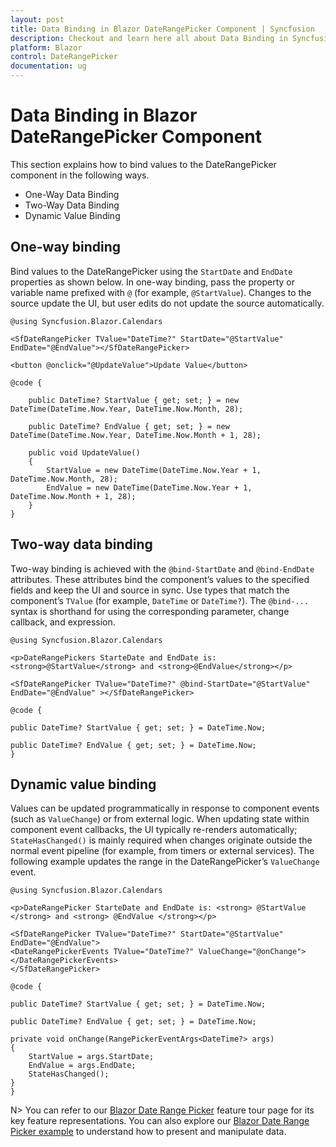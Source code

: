 ```yaml
---
layout: post
title: Data Binding in Blazor DateRangePicker Component | Syncfusion
description: Checkout and learn here all about Data Binding in Syncfusion Blazor DateRangePicker component and more.
platform: Blazor
control: DateRangePicker
documentation: ug
---
```


# Data Binding in Blazor DateRangePicker Component

This section explains how to bind values to the DateRangePicker component in the following ways.

* One-Way Data Binding
* Two-Way Data Binding
* Dynamic Value Binding

## One-way binding

Bind values to the DateRangePicker using the `StartDate` and `EndDate` properties as shown below. In one-way binding, pass the property or variable name prefixed with `@` (for example, `@StartValue`). Changes to the source update the UI, but user edits do not update the source automatically.

```cshtml
@using Syncfusion.Blazor.Calendars

<SfDateRangePicker TValue="DateTime?" StartDate="@StartValue" EndDate="@EndValue"></SfDateRangePicker>

<button @onclick="@UpdateValue">Update Value</button>

@code {

    public DateTime? StartValue { get; set; } = new DateTime(DateTime.Now.Year, DateTime.Now.Month, 28);

    public DateTime? EndValue { get; set; } = new DateTime(DateTime.Now.Year, DateTime.Now.Month + 1, 28);

    public void UpdateValue()
    {
        StartValue = new DateTime(DateTime.Now.Year + 1, DateTime.Now.Month, 28);
        EndValue = new DateTime(DateTime.Now.Year + 1, DateTime.Now.Month + 1, 28);
    }
}
```

## Two-way data binding

Two-way binding is achieved with the `@bind-StartDate` and `@bind-EndDate` attributes. These attributes bind the component’s values to the specified fields and keep the UI and source in sync. Use types that match the component’s `TValue` (for example, `DateTime` or `DateTime?`). The `@bind-...` syntax is shorthand for using the corresponding parameter, change callback, and expression.

```cshtml
@using Syncfusion.Blazor.Calendars

<p>DateRangePickers StarteDate and EndDate is: <strong>@StartValue</strong> and <strong>@EndValue</strong></p>

<SfDateRangePicker TValue="DateTime?" @bind-StartDate="@StartValue" EndDate="@EndValue" ></SfDateRangePicker>

@code {

public DateTime? StartValue { get; set; } = DateTime.Now;

public DateTime? EndValue { get; set; } = DateTime.Now;
}
```

## Dynamic value binding

Values can be updated programmatically in response to component events (such as `ValueChange`) or from external logic. When updating state within component event callbacks, the UI typically re-renders automatically; `StateHasChanged()` is mainly required when changes originate outside the normal event pipeline (for example, from timers or external services). The following example updates the range in the DateRangePicker’s `ValueChange` event.

```cshtml
@using Syncfusion.Blazor.Calendars

<p>DateRangePicker StarteDate and EndDate is: <strong> @StartValue </strong> and <strong> @EndValue </strong></p>

<SfDateRangePicker TValue="DateTime?" StartDate="@StartValue" EndDate="@EndValue">
<DateRangePickerEvents TValue="DateTime?" ValueChange="@onChange"></DateRangePickerEvents>
</SfDateRangePicker>

@code {

public DateTime? StartValue { get; set; } = DateTime.Now;

public DateTime? EndValue { get; set; } = DateTime.Now;

private void onChange(RangePickerEventArgs<DateTime?> args)
{
    StartValue = args.StartDate;
    EndValue = args.EndDate;
    StateHasChanged();
}
}
```

N> You can refer to our [Blazor Date Range Picker](https://www.syncfusion.com/blazor-components/blazor-daterangepicker) feature tour page for its key feature representations. You can also explore our [Blazor Date Range Picker example](https://blazor.syncfusion.com/demos/daterangepicker/default-functionalities?theme=bootstrap5) to understand how to present and manipulate data.